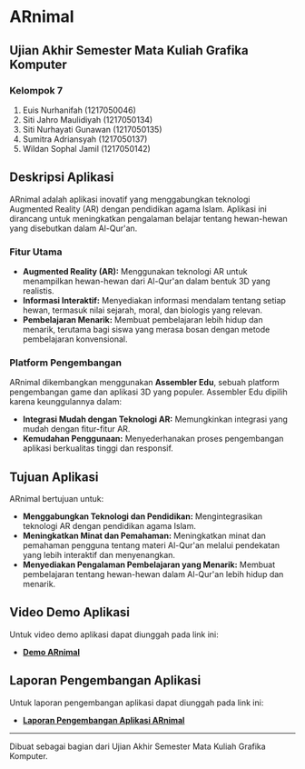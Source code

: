 # ARnimal

## Ujian Akhir Semester Mata Kuliah Grafika Komputer

### Kelompok 7
1. Euis Nurhanifah (1217050046)
2. Siti Jahro Maulidiyah (1217050134)
3. Siti Nurhayati Gunawan (1217050135)
4. Sumitra Adriansyah (1217050137)
5. Wildan Sophal Jamil (1217050142)


## Deskripsi Aplikasi
ARnimal adalah aplikasi inovatif yang menggabungkan teknologi Augmented Reality (AR) dengan pendidikan agama Islam. Aplikasi ini dirancang untuk meningkatkan pengalaman belajar tentang hewan-hewan yang disebutkan dalam Al-Qur'an. 

### Fitur Utama
- **Augmented Reality (AR):** Menggunakan teknologi AR untuk menampilkan hewan-hewan dari Al-Qur'an dalam bentuk 3D yang realistis.
- **Informasi Interaktif:** Menyediakan informasi mendalam tentang setiap hewan, termasuk nilai sejarah, moral, dan biologis yang relevan.
- **Pembelajaran Menarik:** Membuat pembelajaran lebih hidup dan menarik, terutama bagi siswa yang merasa bosan dengan metode pembelajaran konvensional.

### Platform Pengembangan
ARnimal dikembangkan menggunakan **Assembler Edu**, sebuah platform pengembangan game dan aplikasi 3D yang populer. Assembler Edu dipilih karena keunggulannya dalam:
- **Integrasi Mudah dengan Teknologi AR:** Memungkinkan integrasi yang mudah dengan fitur-fitur AR.
- **Kemudahan Penggunaan:** Menyederhanakan proses pengembangan aplikasi berkualitas tinggi dan responsif.

## Tujuan Aplikasi
ARnimal bertujuan untuk:
- **Menggabungkan Teknologi dan Pendidikan:** Mengintegrasikan teknologi AR dengan pendidikan agama Islam.
- **Meningkatkan Minat dan Pemahaman:** Meningkatkan minat dan pemahaman pengguna tentang materi Al-Qur'an melalui pendekatan yang lebih interaktif dan menyenangkan.
- **Menyediakan Pengalaman Pembelajaran yang Menarik:** Membuat pembelajaran tentang hewan-hewan dalam Al-Qur'an lebih hidup dan menarik.

## Video Demo Aplikasi
Untuk video demo aplikasi dapat diunggah pada link ini:
- **[Demo ARnimal](https://youtu.be/tFdJlXj5ut0?si=PUQH_5B9AlikBPua)**

## Laporan Pengembangan Aplikasi
Untuk laporan pengembangan aplikasi dapat diunggah pada link ini:
- **[Laporan Pengembangan Aplikasi ARnimal](https://drive.google.com/file/d/1qjpo9DzI0GGpABQfk-1aL-CRj5RxqRiB/view?usp=drive_link)**

---

Dibuat sebagai bagian dari Ujian Akhir Semester Mata Kuliah Grafika Komputer.
